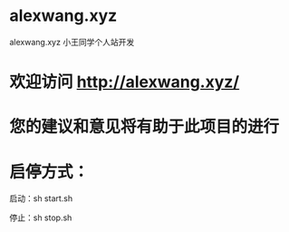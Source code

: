 # alexwang.xyz
alexwang.xyz 小王同学个人站开发
# 欢迎访问 http://alexwang.xyz/
# 您的建议和意见将有助于此项目的进行
# 启停方式：
启动：sh start.sh  

停止：sh stop.sh
